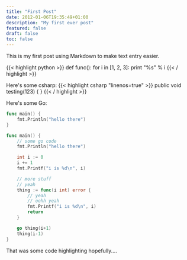 ```yaml
---
title: "First Post"
date: 2012-01-06T19:35:49+01:00
description: "My first ever post"
featured: false
draft: false
toc: false
---
```


This is my first post using Markdown to make text entry easier.

{{< highlight python >}}
  def func():
    for i in [1, 2, 3]:
	  print "%s" % i
{{< / highlight >}}	  

Here's some csharp:
{{< highlight csharp "linenos=true" >}}
public void testing(123)
{
}
{{< / highlight >}}

Here's some Go:
``` go {linenos=table,hl_lines=[8,"15-17"],linenostart=199}
func main() {
    fmt.Println("hello there")
}
```
    
``` go
func main() {
    // some go code
    fmt.Println("hello there")

    int i := 0
    i += 1
    fmt.Printf("i is %d\n", i)

    // more stuff
    // yeah
    thing := func(i int) error {
        // yeah
        // oohh yeah
        fmt.Printf("i is %d\n", i)
        return
    }

    go thing(i+1)
    thing(i-1)
}
```

That was some code highlighting hopefully....